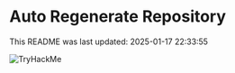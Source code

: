 # Auto Regenerate Repository

This README was last updated: 2025-01-17 22:33:55

 ![TryHackMe](https://tryhackme.com/badge/533634)